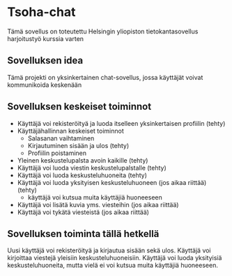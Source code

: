 # Tsoha-chat
Tämä sovellus on toteutettu Helsingin yliopiston tietokantasovellus harjoitustyö kurssia varten

## Sovelluksen idea
Tämä projekti on yksinkertainen chat-sovellus, jossa käyttäjät voivat kommunikoida keskenään

## Sovelluksen keskeiset toiminnot
- Käyttäjä voi rekisteröityä ja luoda itselleen yksinkertaisen profiilin (tehty)
- Käyttäjähallinnan keskeiset toiminnot
  - Salasanan vaihtaminen
  - Kirjautuminen sisään ja ulos (tehty)
  - Profiilin poistaminen
- Yleinen keskustelupalsta avoin kaikille (tehty)
- Käyttäjä voi luoda viestin keskustelupalstalle (tehty)
- Käyttäjä voi luoda keskusteluhuoneita (tehty)
- Käyttäjä voi luoda yksityisen keskusteluhuoneen (jos aikaa riittää) (tehty)
  - käyttäjä voi kutsua muita käyttäjiä huoneeseen
- Käyttäjä voi lisätä kuvia yms. viesteihin (jos aikaa riittää)
- Käyttäjä voi tykätä viesteistä (jos aikaa riittää)

## Sovelluksen toiminta tällä hetkellä
Uusi käyttäjä voi rekisteröityä ja kirjautua sisään sekä ulos. Käyttäjä voi kirjoittaa viestejä yleisiin keskusteluhuoneisiin. Käyttäjä voi luoda yksityisiä keskusteluhuoneita, mutta vielä ei voi kutsua muita käyttäjiä huoneeseen. 

